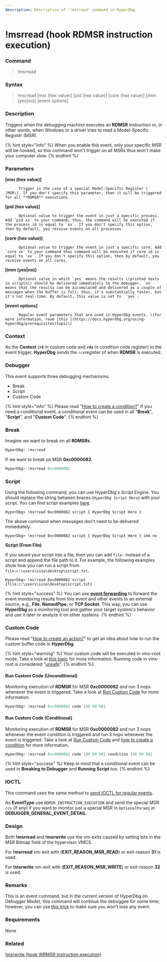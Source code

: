 ```yaml
---
description: Description of '!msrread' command in HyperDbg.
---
```


# !msrread \(hook RDMSR instruction execution\)

### Command

> !msrread

### Syntax

> !msrread \[msr \(hex value\)\] \[pid \(hex value\)\] \[core \(hex value\)\] \[imm \(yes\|no\)\] \[event options\]

### Description

Triggers when the debugging machine executes an **RDMSR** instruction or, in other words, when Windows or a driver tries to read a Model-Specific Register \(MSR\).

{% hint style="info" %}
When you enable this event, only your specific MSR will be hooked, so this command won't trigger on all MSRs thus won't make your computer slow.
{% endhint %}

### Parameters

**\[msr \(hex value\)\]**

          Trigger in the case of a special Model-Specific Register \(MSR\). If you don't specify this parameter, then it will be triggered for all **RDMSR** executions.

**\[pid \(hex value\)\]**

          Optional value to trigger the event in just a specific process. Add `pid xx` to your command; thus, the command will be executed if the process id is equal to `xx`. If you don't specify this option, then by default, you receive events on all processes.

**\[core \(hex value\)\]**

          Optional value to trigger the event in just a specific core. Add `core xx` to your command thus command will be executed if core id is equal to `xx`. If you don't specify this option, then by default, you receive events on all cores.

**\[imm \(yes\|no\)\]**

          Optional value in which `yes` means the results \(printed texts in scripts\) should be delivered immediately to the debugger. `no` means that the results can be accumulated and delivered as a couple of messages when the buffer is full; thus, it's substantially faster, but it's not real-time. By default, this value is set to  `yes`.

**\[event options\]**

          Regular event parameters that are used in HyperDbg events. \(For more information, read [this ](https://docs.hyperdbg.org/using-hyperdbg/prerequisites)topic\)

### Context

As the **Context** \(**`r8`** in custom code and **`rdx`** in condition code register\) to the event trigger, **HyperDbg** sends the `rcx`register of when **RDMSR** is executed.

### Debugger

This event supports three debugging mechanisms.

* Break
* Script
* Custom Code

{% hint style="info" %}
Please read  "[How to create a condition?](https://docs.hyperdbg.org/using-hyperdbg/prerequisites/how-to-create-a-condition)" if you need a conditional event, a conditional event can be used in all "**Break**", "**Script**", and "**Custom Code**".
{% endhint %}

### Break

Imagine we want to break on all **RDMSRs**.

```c
HyperDbg> !msrread
```

If we want to break on MSR **0xc0000082**.

```c
HyperDbg> !msrread 0xc0000082  
```

### Script

Using the following command, you can use HyperDbg's Script Engine. You should replace the string between braces \(`HyperDbg Script Here`\) with your script. You can find script examples [here](https://docs.hyperdbg.org/commands/scripting-language/examples). 

```
HyperDbg> !msrread 0xc0000082 script { HyperDbg Script Here }
```

The above command when messages don't need to be delivered immediately.

```
HyperDbg> !msrread 0xc0000082 script { HyperDbg Script Here } imm no
```

**Script \(From File\)**

If you saved your script into a file, then you can add `file:` instead of a script and append the file path to it. For example, the following examples show how you can run a script from `file:c:\users\sina\desktop\script.txt`. 

```
HyperDbg> !msrread 0xc0000082 script {file:c:\users\sina\desktop\script.txt}
```

{% hint style="success" %}
You can use [**event forwarding**](https://docs.hyperdbg.org/tips-and-tricks/misc/event-forwarding) to forward the event monitoring results from this event and other events to an external source, e.g., **File**, **NamedPipe**, or **TCP Socket**. This way, you can use **HyperDbg** as a monitoring tool and gather your target system's behavior and use it later or analyze it on other systems.
{% endhint %}

### Custom Code

Please read  "[How to create an action?](https://docs.hyperdbg.org/using-hyperdbg/prerequisites/how-to-create-an-action)" to get an idea about how to run the custom buffer code in **HyperDbg**.

{% hint style="warning" %}
Your custom code will be executed in vmx-root mode. Take a look at [this topic](https://docs.hyperdbg.org/tips-and-tricks/considerations/vmx-root-mode-vs-vmx-non-root-mode) for more information. Running code in vmx-root is considered "[unsafe](https://docs.hyperdbg.org/tips-and-tricks/considerations/the-unsafe-behavior)".
{% endhint %}

#### Run Custom Code \(Unconditional\)

Monitoring execution of **RDMSR** for MSR **0xc0000082** and run 3 nops whenever the event is triggered. Take a look at [Run Custom Code](https://docs.hyperdbg.org/using-hyperdbg/prerequisites/how-to-create-an-action#run-custom-codes) for more information.

```c
HyperDbg> !msrread 0xc0000082 code {90 90 90}
```

#### Run Custom Code \(Conditional\)

Monitoring execution of **RDMSR** for MSR **0xc0000082** and run 3 nops whenever the event condition is triggered and run 3 nops whenever the event is triggered. Take a look at [Run Custom Code](https://docs.hyperdbg.org/using-hyperdbg/prerequisites/how-to-create-an-action#run-custom-codes) and [how to create a condition](https://docs.hyperdbg.org/using-hyperdbg/prerequisites/how-to-create-a-condition) for more information.

```c
HyperDbg> !msrread 0xc0000082 code {90 90 90} condition {90 90 90}
```

{% hint style="success" %}
Keep in mind that a conditional event can be used in **Breaking to Debugger** and **Running Script** too.
{% endhint %}

### IOCTL

This command uses the same method to [send IOCTL for regular events](https://docs.hyperdbg.org/design/debugger-internals/ioctl-requests-for-events). 

As **EventType** use  `RDMSR_INSTRUCTION_EXECUTION` and send the special MSR `rcx` \(if any\) if you want to monitor just a special MSR in `OptionalParam1` in  **DEBUGGER\_GENERAL\_EVENT\_DETAIL**.

### Design

Both **!msrread** and **!msrwrite** use the vm-exits caused by setting bits in the MSR Bitmap field of the hypervisor VMCS.

For **!msrread** vm-exit with \(**EXIT\_REASON\_MSR\_READ**\) or exit-reason **31** is used. 

For **!msrwrite** vm-exit with \(**EXIT\_REASON\_MSR\_WRITE**\) or exit-reason **32** is used. 

### **Remarks**

This is an event command, but in the current version of HyperDbg \(in Debugger Mode\), this command will continue the debuggee for some time; however, you can use [this trick](https://docs.hyperdbg.org/tips-and-tricks/misc/enable-and-disable-events-in-debugger-mode) to make sure you won't lose any event.

### Requirements

None

### Related

[!msrwrite \(hook WRMSR instruction execution\)](https://docs.hyperdbg.org/commands/extension-commands/msrwrite)

